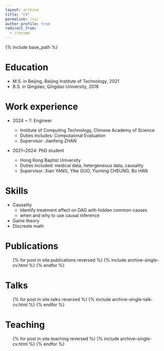 ```yaml
---
layout: archive
title: "CV"
permalink: /cv/
author_profile: true
redirect_from:
  - /resume
---
```


{% include base_path %}

Education
======
* M.S. in Beijing, Beijing Institute of Technology, 2021
* B.S. in Qingdao, Qingdao University, 2018

Work experience
======
* 2024 ~ ?: Engineer
  * Institute of Computing Technology, Chinese Academy of Science
  * Duties includes: Computaional Evaluation
  * Supervisor: Jianfeng ZHAN

* 2021~2024: PhD student
  * Hong Kong Baptist University
  * Duties included: medical data, hetergeneous data, causality
  * Supervisor: Xian YANG, Yike GUO, Yiuming CHEUNG, Bo HAN
  
Skills
======
* Causality
  * Identify treatment effect on DAG with hidden common causes
  * when and why to use causal inference
* Game theory
* Discreate math

Publications
======
  <ul>{% for post in site.publications reversed %}
    {% include archive-single-cv.html %}
  {% endfor %}</ul>
  
Talks
======
  <ul>{% for post in site.talks reversed %}
    {% include archive-single-talk-cv.html  %}
  {% endfor %}</ul>
  
Teaching
======
  <ul>{% for post in site.teaching reversed %}
    {% include archive-single-cv.html %}
  {% endfor %}</ul>
  
<!-- Service and leadership
======
* Currently signed in to 43 different slack teams -->
